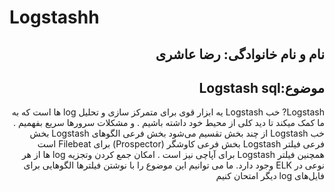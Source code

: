 # Logstashh<h2 dir="rtl">نام و نام خانوادگی: رضا عاشری</h2>
<h2 dir="rtl">موضوع:Logstash  sql</h2>

<div dir="rtl">
  Logstash?
خب Logstash یه ابزار قوی برای متمرکز سازی و تحلیل log ها است که به ما کمک میکند تا دید کلی از محیط خود داشته باشیم . و مشکلات سرورها سریع بفهمیم .
خب  Logstash از چند بخش تقسیم می‌شود 
بخش فرعی الگوهای Logstash
بخش فرعی فیلتر Logstash
بخش فرعی کاوشگر (Prospector) برای Filebeat است 
همچنین فیلتر Logstash برای آپاچی نیز است .
امکان جمع کردن و‌تجزیه log ها از هر نوعی در ELK وجود دارد. ما می توانیم این موضوع را با نوشتن فیلترها  الگوهایی برای فایل‌های log دیگر امتحان کنیم



 



</div>
